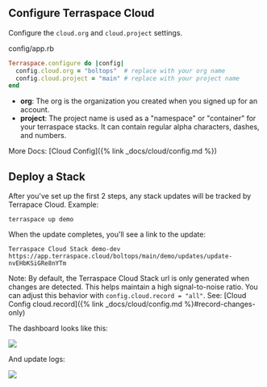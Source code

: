 ## Configure Terraspace Cloud

Configure the `cloud.org` and `cloud.project` settings.

config/app.rb

```ruby
Terraspace.configure do |config|
  config.cloud.org = "boltops"  # replace with your org name
  config.cloud.project = "main" # replace with your project name
end
```

* **org**: The org is the organization you created when you signed up for an account.
* **project**: The project name is used as a "namespace" or "container" for your terraspace stacks. It can contain regular alpha characters, dashes, and numbers.

More Docs: [Cloud Config]({% link _docs/cloud/config.md %})

## Deploy a Stack

After you've set up the first 2 steps, any stack updates will be tracked by Terrapace Cloud. Example:

    terraspace up demo

When the update completes, you'll see a link to the update:

    Terraspace Cloud Stack demo-dev https://app.terraspace.cloud/boltops/main/demo/updates/update-nvEHbKSiGRe8nYTm

Note: By default, the Terraspace Cloud Stack url is only generated when changes are detected. This helps maintain a high signal-to-noise ratio.  You can adjust this behavior with `config.cloud.record = "all"`. See: [Cloud Config cloud.record]({% link _docs/cloud/config.md %}#record-changes-only)

The dashboard looks like this:

![](https://img.boltops.com/images/terraspace/cloud/stacks/stack-updates-v3.png)

And update logs:

![](https://img.boltops.com/images/terraspace/cloud/stacks/stack-update-log.png)